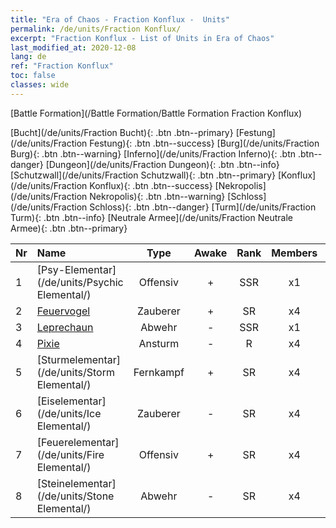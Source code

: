 ```yaml
---
title: "Era of Chaos - Fraction Konflux -  Units"
permalink: /de/units/Fraction Konflux/
excerpt: "Fraction Konflux - List of Units in Era of Chaos"
last_modified_at: 2020-12-08
lang: de
ref: "Fraction Konflux"
toc: false
classes: wide
---
```

  [Battle Formation](/Battle Formation/Battle Formation Fraction Konflux)

 [Bucht](/de/units/Fraction Bucht){: .btn .btn--primary} [Festung](/de/units/Fraction Festung){: .btn .btn--success} [Burg](/de/units/Fraction Burg){: .btn .btn--warning} [Inferno](/de/units/Fraction Inferno){: .btn .btn--danger} [Dungeon](/de/units/Fraction Dungeon){: .btn .btn--info} [Schutzwall](/de/units/Fraction Schutzwall){: .btn .btn--primary} [Konflux](/de/units/Fraction Konflux){: .btn .btn--success} [Nekropolis](/de/units/Fraction Nekropolis){: .btn .btn--warning} [Schloss](/de/units/Fraction Schloss){: .btn .btn--danger} [Turm](/de/units/Fraction Turm){: .btn .btn--info} [Neutrale Armee](/de/units/Fraction Neutrale Armee){: .btn .btn--primary} 

  | Nr |         Name        |   Type   | Awake |    Rank   |   Members     |  Stars  |  Attack  |     HP    |    Art     |
  |:---|:--------------------|:--------:|:-----:|:---------:|:-------------:|:-------:|:--------:|:---------:|:-----------|
  | 1 | [Psy-Elementar](/de/units/Psychic Elemental/) | Offensiv | + | SSR | x1 | <i class="fas fa-star"/><i class="fas fa-star"/><i class="fas fa-star"/> | 212.0 | 1749 |  jingshenyuansu  |
  | 2 | [Feuervogel](/de/units/Firebird/) | Zauberer | + | SR | x4 | <i class="fas fa-star"/><i class="fas fa-star"/><i class="fas fa-star"/> | 848.5 | 4525 |  fenghuang  |
  | 3 | [Leprechaun](/de/units/Leprechaun/) | Abwehr | - | SSR | x1 | <i class="fas fa-star"/><i class="fas fa-star"/><i class="fas fa-star"/> | 134.5 | 3162 |  conglinyaojing  |
  | 4 | [Pixie](/de/units/Sprite/) | Ansturm | - | R | x4 | <i class="fas fa-star"/> | 69.5 | 993 |  mofaxianling  |
  | 5 | [Sturmelementar](/de/units/Storm Elemental/) | Fernkampf | + | SR | x4 | <i class="fas fa-star"/><i class="fas fa-star"/> | 99.2 | 662 |  leiyuansu  |
  | 6 | [Eiselementar](/de/units/Ice Elemental/) | Zauberer | - | SR | x4 | <i class="fas fa-star"/><i class="fas fa-star"/> | 111.0 | 744 |  bingyuansu  |
  | 7 | [Feuerelementar](/de/units/Fire Elemental/) | Offensiv | + | SR | x4 | <i class="fas fa-star"/><i class="fas fa-star"/> | 195.0 | 1682 |  liehuoyuansu  |
  | 8 | [Steinelementar](/de/units/Stone Elemental/) | Abwehr | - | SR | x4 | <i class="fas fa-star"/><i class="fas fa-star"/><i class="fas fa-star"/> | 121.0 | 2825 |  shiyuansu  |
